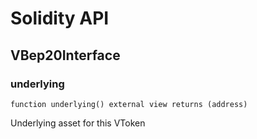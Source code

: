 # Solidity API

## VBep20Interface

### underlying

```solidity
function underlying() external view returns (address)
```

Underlying asset for this VToken

